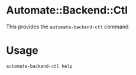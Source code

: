 # Automate::Backend::Ctl

This provides the `automate-backend-ctl` command.

# Usage

`automate-backend-ctl help`


